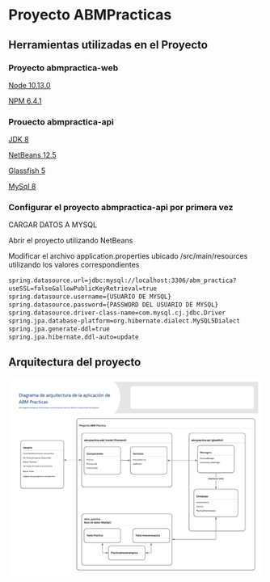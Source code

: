 # Proyecto ABMPracticas


## Herramientas utilizadas en el Proyecto
### Proyecto abmpractica-web
[Node 10.13.0]()

[NPM 6.4.1]()

### Prouecto abmpractica-api
[JDK 8](https://www.oracle.com/ar/java/technologies/javase/javase8-archive-downloads.html)

[NetBeans 12.5](https://netbeans.apache.org/download/nb125/nb125.html)

[Glassfish 5]()

[MySql 8](https://dev.mysql.com/downloads/file/?id=508935)





### Configurar el proyecto abmpractica-api por primera vez
CARGAR DATOS A MYSQL



Abrir el proyecto utilizando NetBeans

Modificar el archivo application.properties ubicado /src/main/resources utilizando los valores correspondientes

```
spring.datasource.url=jdbc:mysql://localhost:3306/abm_practica?useSSL=false&allowPublicKeyRetrieval=true
spring.datasource.username={USUARIO DE MYSQL}
spring.datasource.password={PASSWORD DEL USUARIO DE MYSQL}
spring.datasource.driver-class-name=com.mysql.cj.jdbc.Driver
spring.jpa.database-platform=org.hibernate.dialect.MySQL5Dialect
spring.jpa.generate-ddl=true
spring.jpa.hibernate.ddl-auto=update
```



## Arquitectura del proyecto
![](https://github.com/Hashiyama89/ABMPracticas/blob/main/arquitectura.png)
